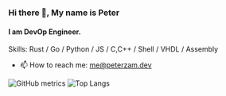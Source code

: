 ### Hi there 👋, My name is Peter
#### I am DevOp Engineer.  

Skills: Rust / Go / Python / JS / C,C++ / Shell / VHDL / Assembly 

- 📫 How to reach me: me@peterzam.dev 

![GitHub metrics](https://metrics.lecoq.io/peterzam) 
![Top Langs](https://github-readme-stats.vercel.app/api/top-langs/?username=peterzam&langs_count=7)
